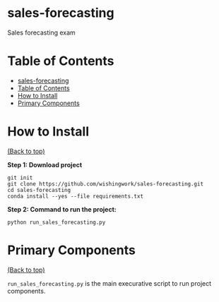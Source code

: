 # sales-forecasting
Sales forecasting exam

# Table of Contents

- [sales-forecasting](#sales-forecasting)
- [Table of Contents](#table-of-contents)
- [How to Install](#how-to-install)
- [Primary Components](#primary-components)

# How to Install

[(Back to top)](#table-of-contents)

**Step 1: Download project**

    git init
    git clone https://github.com/wishingwork/sales-forecasting.git
    cd sales-forecasting
    conda install --yes --file requirements.txt    

**Step 2: Command to run the project:**

    python run_sales_forecasting.py

# Primary Components
[(Back to top)](#table-of-contents)

`run_sales_forecasting.py` is the main execurative script to run project components.  
